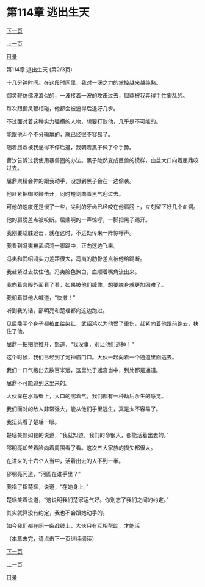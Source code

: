 <h1>第114章   逃出生天</h1>
            <div><p><a href="./341_%E7%AC%AC114%E7%AB%A0_%E9%80%83%E5%87%BA%E7%94%9F%E5%A4%A9.md">下一页</a></p><p><a href="./339_%E7%AC%AC114%E7%AB%A0_%E9%80%83%E5%87%BA%E7%94%9F%E5%A4%A9.md">上一页</a></p><p><a href="../">目录</a></p></div>
            <div><p>第114章   逃出生天 (第2/3页)</p><p>十几分钟时间。在这段时间里，我对一溪之力的掌控越来越纯熟。</p><p>御灵鞭仿佛波浪似的，一波接着一波的攻击过去，屈鼎被我弄得手忙脚乱的。</p><p>每次跟御灵鞭相碰，他都会被逼得后退好几步。</p><p>不过面对着这种实力强横的人物，想要打败他，几乎是不可能的。</p><p>能跟他斗个不分输赢的，就已经很不容易了。</p><p>随着屈鼎被我逼得不停后退，我朝着黑子做了个手势。</p><p>曹汐告诉过我使用暴兽圈的办法。黑子陡然变成巨兽的模样，血盆大口向着屈鼎咬过去。</p><p>屈鼎聚精会神的跟我动手，没想到黑子会在一边偷袭。</p><p>他赶紧把御灵鞭击开，同时短剑向着黑气迎过去。</p><p>可他的速度还是慢了一些，尖利的牙齿已经咬在他肩膀上，立刻留下好几个血洞。</p><p>他的肩膀差点被咬断。屈鼎啊的一声惊呼，一脚把黑子踢开。</p><p>我刚要趁胜追击，就在这时，不远处传来一阵惊呼声。</p><p>我看到冯夷被武绍鸿一脚踢中，正向这边飞来。</p><p>冯夷和武绍鸿实力差距很大，冯夷的肋骨差点被他给踢断。</p><p>我赶紧过去扶住他。冯夷脸色煞白，血顺着嘴角流出来。</p><p>我向着宫殿外面看了看，如果被他们缠住，想要脱身就更加困难了。</p><p>我朝着其他人喊道，“快撤！”</p><p>听到我的话，邵明亮和楚瑶都向这边跑过。</p><p>见屈鼎半个身子都被血给染红，武绍鸿以为他受了重伤，赶紧向着他跟前跑去，扶住了他。</p><p>屈鼎一把把他推开，怒道，“我没事，别让他们逃掉！”</p><p>这个时候，我们已经到了河神庙门口。大伙一起向着一个通道里面逃去。</p><p>我们一口气跑出去数百米远，这里处于迷宫当中，到处都是通道。</p><p>屈鼎不可能追到这里来的。</p><p>大伙靠在水晶壁上，大口的喘着气，我们都有一种劫后余生的感觉。</p><p>我们面对的敌人非常强大，能从他们手里逃生，真是太不容易了。</p><p>我扭头看了楚瑶一眼。</p><p>楚瑶笑颜如花的说道，“我就知道，我们的命很大，都能活着出去的。”</p><p>邵明亮却苦着脸向着周围看了看。这次五大家族的损失都很大。</p><p>在进来的十六个人当中，活着出去的人不到一半。</p><p>邵明亮问道，“河图在谁手里？”</p><p>我指了指楚瑶，说道，“在她身上。”</p><p>楚瑶笑着说道，“这说明我们楚家运气好。你别忘了我们之间的约定。”</p><p>其实就算没有约定，我也不会跟她动手的。</p><p>如今我们都在同一条战线上，大伙只有互相帮助，才能活</p><p>（本章未完，请点击下一页继续阅读）</p></div>
            <div><p><a href="./341_%E7%AC%AC114%E7%AB%A0_%E9%80%83%E5%87%BA%E7%94%9F%E5%A4%A9.md">下一页</a></p><p><a href="./339_%E7%AC%AC114%E7%AB%A0_%E9%80%83%E5%87%BA%E7%94%9F%E5%A4%A9.md">上一页</a></p><p><a href="../">目录</a></p></div>